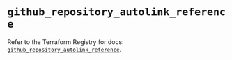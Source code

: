 # `github_repository_autolink_reference`

Refer to the Terraform Registry for docs: [`github_repository_autolink_reference`](https://registry.terraform.io/providers/integrations/github/6.0.0/docs/resources/repository_autolink_reference).
